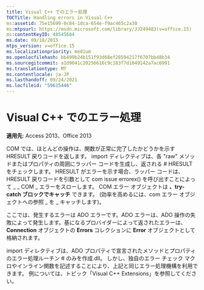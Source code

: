 ```yaml
---
title: Visual C++ でのエラー処理
TOCTitle: Handling errors in Visual C++
ms:assetid: 75e15699-0c84-1dca-654e-f9ac465c2a30
ms:mtpsurl: https://msdn.microsoft.com/library/JJ249483(v=office.15)
ms:contentKeyID: 48545684
ms.date: 09/18/2015
mtps_version: v=office.15
ms.localizationpriority: medium
ms.openlocfilehash: bb499b24b151f93d68ef28594217f6707bb48b34
ms.sourcegitcommit: a1d9041c20256616c9c183f7d1049142a7ac6991
ms.translationtype: MT
ms.contentlocale: ja-JP
ms.lasthandoff: 09/24/2021
ms.locfileid: "59615446"
---
```

# <a name="handling-errors-in-visual-c"></a>Visual C++ でのエラー処理


**適用先**: Access 2013、Office 2013

COM では、ほとんどの操作は、関数が正常に完了したかどうかを示す HRESULT 戻りコードを返します。 import ディレクティブは、各 "raw" メソッドまたはプロパティの周囲にラッパー コードを生成し、返される \# HRESULT をチェックします。 HRESULT がエラーを示す場合、ラッパー コードは、HRESULT 戻りコードを引数として com issue errorex() を呼び出すことによって \_ \_ COM \_ エラーをスローします。 COM エラー オブジェクトは **、try-catch ブロックでキャッチ** できます。 (効率を高めるには、com エラー オブジェクトへの参照 \_ を \_ キャッチします)。

ここでは、発生するエラーは ADO エラーです。ADO エラーは、ADO 操作の失敗によって発生します。基になるプロバイダーによって返されたエラーは、 **Connection** オブジェクトの **Errors** コレクションに **Error** オブジェクトとして格納されます。

import ディレクティブは、ADO プロパティで宣言されたメソッドとプロパティのエラー処理ルーチン \# のみを作成.dll。 しかし、独自のエラー チェック マクロやインライン関数を記述することにより、上記と同じエラー処理機構を利用できます。 例については、トピック「Visual C++ Extensions」を参照してください。


